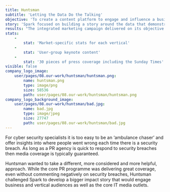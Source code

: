 ```yaml
---
title: Huntsman
subtitle: 'Letting the Data Do the Talking'
objective: 'To create a content platform to engage and influence a business audience through traditional and social media as well as online and events.'
story: 'Spark focused on building a story around the data that demonstrated the risk to business across every single vertical. Using a Freedom of Information request it was able to build authoritative data that showed who was breached (in every vertical), which sector was at most risk of a large fine and which sector was least effective at detecting unusual activity. The data was presented in multiple formats – for PR it was a press release, for events it was a keynote followed by how-to guidance, and for sales meetings it was a list of issues and a dataset for that customer’s industry.'
results: "The integrated marketing campaign delivered on its objective of raising visibility with targets in order to generate leads. The content provided the Huntsman sales and marketing teams with solid data to approach target customers in specific industries. It was the foundation of the keynote speech at their 2016 User Group event. It was also used to great effect through social media campaigns and email marketing campaigns. Lead nurturing was significantly more effective as the depth and breadth of content delivered enabled Huntsman to really test engagement and refine both their priorities and approach.  \r\n\r\nThe media activity secured thirty pieces of press coverage: from the _Sunday Times_, _Dow Jones_ and _Business Reporter_ to _IBS Journal_, _Utility Week_, _The Register_ and _Government Technology_. Two thirds of the publications also posted on their social channels.  \r\n"
stats:
    -
        stat: 'Market-specific stats for each vertical'
    -
        stat: 'User-group keynote content'
    -
        stat: '30 pieces of press coverage including the Sunday Times'
visible: false
company_logo_image:
    user/pages/08.our-work/huntsman/huntsman.png:
        name: huntsman.png
        type: image/png
        size: 58536
        path: user/pages/08.our-work/huntsman/huntsman.png
company_logo_background_image:
    user/pages/08.our-work/huntsman/bad.jpg:
        name: bad.jpg
        type: image/jpeg
        size: 27747
        path: user/pages/08.our-work/huntsman/bad.jpg
---
```


For cyber security specialists it is too easy to be an ‘ambulance chaser’ and offer insights into where people went wrong each time there is a security breach. As long as a PR agency is quick to respond to security breaches then media coverage is typically guaranteed.

Huntsman wanted to take a different, more considered and more helpful, approach. While the core PR programme was delivering great coverage, even without commenting negatively on security breaches, Huntsman challenged Spark to develop a bigger impact story that would engage business and vertical audiences as well as the core IT media outlets.
